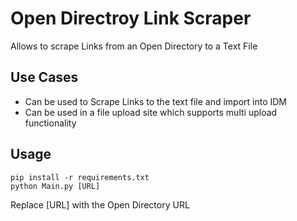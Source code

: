 # Open Directroy Link Scraper
Allows to scrape Links from an Open Directory to a Text File

## Use Cases
- Can be used to Scrape Links to the text file and import into IDM
- Can be used in a file upload site which supports multi upload functionality 

## Usage
`pip install -r requirements.txt`<br>
`python Main.py [URL]`

Replace [URL] with the Open Directory URL